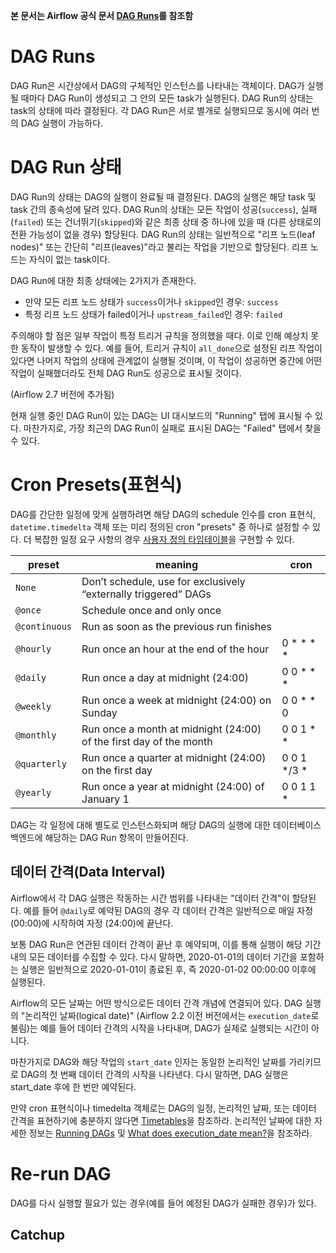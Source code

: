 **본 문서는 Airflow 공식 문서 [DAG Runs](https://airflow.apache.org/docs/apache-airflow/stable/core-concepts/dag-run.html)를 참조함**
# DAG Runs
DAG Run은 시간상에서 DAG의 구체적인 인스턴스를 나타내는 객체이다.
DAG가 실행될 때마다 DAG Run이 생성되고 그 안의 모든 task가 실행된다. 
DAG Run의 상태는 task의 상태에 따라 결정된다.
각 DAG Run은 서로 별개로 실행되므로 동시에 여러 번의 DAG 실행이 가능하다.
# DAG Run 상태
DAG Run의 상태는 DAG의 실행이 완료될 때 결정된다. DAG의 실행은 해당 task 및 task 간의 종속성에 달려 있다.
DAG Run의 상태는 모든 작업이 성공(`success`), 실패(`failed`) 또는 건너뛰기(`skipped`)와 같은 최종 상태 중 하나에 있을 때 (다른 상태로의 전환 가능성이 없을 경우) 할당된다.
DAG Run의 상태는 일반적으로 "리프 노드(leaf nodes)" 또는 간단히 "리프(leaves)"라고 불리는 작업을 기반으로 할당된다. 리프 노드는 자식이 없는 task이다.

DAG Run에 대한 최종 상태에는 2가지가 존재한다.
- 만약 모든 리프 노드 상태가 `success`이거나 `skipped`인 경우: `success`
- 특정 리프 노드 상태가 failed이거나 `upstream_failed`인 경우: `failed`

주의해야 할 점은 일부 작업이 특정 트리거 규칙을 정의했을 때다.
이로 인해 예상치 못한 동작이 발생할 수 있다. 
예를 들어, 트리거 규칙이 `all_done`으로 설정된 리프 작업이 있다면 나머지 작업의 상태에 관계없이 실행될 것이며, 이 작업이 성공하면 중간에 어떤 작업이 실패했더라도 전체 DAG Run도 성공으로 표시될 것이다.

(Airflow 2.7 버전에 추가됨)

현재 실행 중인 DAG Run이 있는 DAG는 UI 대시보드의 "Running" 탭에 표시될 수 있다. 
마찬가지로, 가장 최근의 DAG Run이 실패로 표시된 DAG는 "Failed" 탭에서 찾을 수 있다.
# Cron Presets(표현식)
DAG를 간단한 일정에 맞게 실행하려면 해당 DAG의 schedule 인수를 cron 표현식, `datetime.timedelta` 객체 또는 미리 정의된 cron "presets" 중 하나로 설정할 수 있다.
더 복잡한 일정 요구 사항의 경우 [사용자 정의 타임테이블](https://airflow.apache.org/docs/apache-airflow/stable/authoring-and-scheduling/timetable.html)을 구현할 수 있다.

|preset|meaning|cron|
|------|------|-----|
|`None`|Don’t schedule, use for exclusively “externally triggered” DAGs||
|`@once`|Schedule once and only once||
|`@continuous`|Run as soon as the previous run finishes||
|`@hourly`|Run once an hour at the end of the hour|0 * * * *|
|`@daily`|Run once a day at midnight (24:00)|0 0 * * *|
|`@weekly`|Run once a week at midnight (24:00) on Sunday|0 0 * * 0|
|`@monthly`|Run once a month at midnight (24:00) of the first day of the month|0 0 1 * *|
|`@quarterly`|Run once a quarter at midnight (24:00) on the first day|0 0 1 */3 *|
|`@yearly`|Run once a year at midnight (24:00) of January 1|0 0 1 1 *|

DAG는 각 일정에 대해 별도로 인스턴스화되며 해당 DAG의 실행에 대한 데이터베이스 백엔드에 해당하는 DAG Run 항목이 만들어진다.
## 데이터 간격(Data Interval)
Airflow에서 각 DAG 실행은 작동하는 시간 범위를 나타내는 "데이터 간격"이 할당된다.
예를 들어 `@daily`로 예약된 DAG의 경우 각 데이터 간격은 일반적으로 매일 자정 (00:00)에 시작하여 자정 (24:00)에 끝난다.

보통 DAG Run은 연관된 데이터 간격이 끝난 후 예약되며, 이를 통해 실행이 해당 기간 내의 모든 데이터를 수집할 수 있다.
다시 말하면, 2020-01-01의 데이터 기간을 포함하는 실행은 일반적으로 2020-01-01이 종료된 후, 즉 2020-01-02 00:00:00 이후에 실행된다.

Airflow의 모든 날짜는 어떤 방식으로든 데이터 간격 개념에 연결되어 있다. 
DAG 실행의 "논리적인 날짜(logical date)" (Airflow 2.2 이전 버전에서는 `execution_date`로 불림)는 예를 들어 데이터 간격의 시작을 나타내며, DAG가 실제로 실행되는 시간이 아니다.

마찬가지로 DAG와 해당 작업의 `start_date` 인자는 동일한 논리적인 날짜를 가리키므로 DAG의 첫 번째 데이터 간격의 시작을 나타낸다. 다시 말하면, DAG 실행은 start_date 후에 한 번만 예약된다.

만약 cron 표현식이나 timedelta 객체로는 DAG의 일정, 논리적인 날짜, 또는 데이터 간격을 표현하기에 충분하지 않다면 [Timetables](https://airflow.apache.org/docs/apache-airflow/stable/authoring-and-scheduling/timetable.html)을 참조하라.
논리적인 날짜에 대한 자세한 정보는 [Running DAGs](https://airflow.apache.org/docs/apache-airflow/stable/core-concepts/dags.html#concepts-dag-run) 및 [What does execution_date mean?](https://airflow.apache.org/docs/apache-airflow/stable/faq.html#faq-what-does-execution-date-mean)을 참조하라.

# Re-run DAG
DAG를 다시 실행할 필요가 있는 경우(예를 들어 예정된 DAG가 실패한 경우)가 있다.

## Catchup
